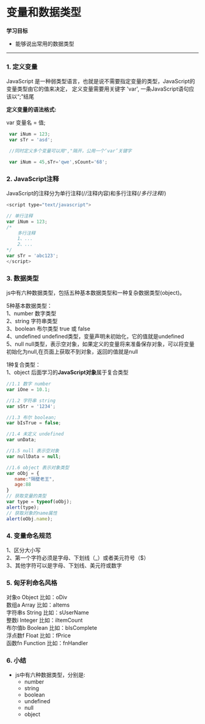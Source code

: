 # 变量和数据类型

**学习目标**

* 能够说出常用的数据类型

---

### 1. 定义变量

JavaScript 是一种弱类型语言，也就是说不需要指定变量的类型，JavaScript的变量类型由它的值来决定， 定义变量需要用关键字 'var', 一条JavaScript语句应该以“;”结尾

**定义变量的语法格式:**

var 变量名 = 值;


```javascript
 var iNum = 123;
 var sTr = 'asd';

 //同时定义多个变量可以用","隔开，公用一个‘var’关键字

 var iNum = 45,sTr='qwe',sCount='68';
```

### 2. JavaScript注释

JavaScript的注释分为单行注释\(//注释内容\)和多行注释\(/_多行注释_/\)

```javascript
<script type="text/javascript">    

// 单行注释
var iNum = 123;
/*  
    多行注释
    1、...
    2、...
*/
var sTr = 'abc123';
</script>
```

### 3. 数据类型

js中有六种数据类型，包括五种基本数据类型和一种复杂数据类型(object)。

5种基本数据类型：  
1、number 数字类型  
2、string 字符串类型  
3、boolean 布尔类型 true 或 false  
4、undefined undefined类型，变量声明未初始化，它的值就是undefined  
5、null null类型，表示空对象，如果定义的变量将来准备保存对象，可以将变量初始化为null,在页面上获取不到对象，返回的值就是null

1种复合类型：  
1、object 后面学习的**JavaScript对象**属于复合类型

```js
//1.1 数字 number
var iOne = 10.1;

//1.2 字符串 string
var sStr = '1234';

//1.3 布尔 boolean; 
var bIsTrue = false;

//1.4 未定义 undefined
var unData;

//1.5 null 表示空对象
var nullData = null;

//1.6 object 表示对象类型
var oObj = {
   name:"隔壁老王",
   age:88
}
// 获取变量的类型
var type = typeof(oObj);
alert(type);
// 获取对象的name属性
alert(oObj.name);
```

### 4. 变量命名规范

1、区分大小写  
2、第一个字符必须是字母、下划线（\_）或者美元符号（$）  
3、其他字符可以是字母、下划线、美元符或数字

### 5. 匈牙利命名风格

对象o Object 比如：oDiv  
数组a Array 比如：aItems  
字符串s String 比如：sUserName  
整数i Integer 比如：iItemCount  
布尔值b Boolean 比如：bIsComplete  
浮点数f Float 比如：fPrice  
函数fn Function 比如：fnHandler

### 6. 小结

* js中有六种数据类型，分别是:
  * number
  * string
  * boolean
  * undefined
  * null
  * object



  
  
  
